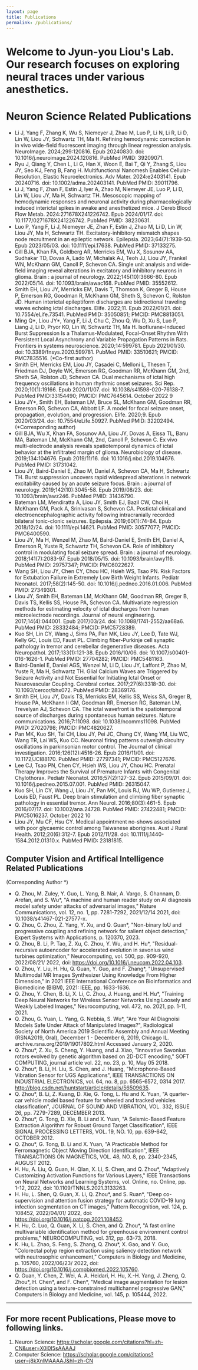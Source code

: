 ```yaml
---
layout: page
title: Publications
permalink: /publications/
---
```

# Welcome to Jyun-you Liou's Lab. Our research focuses on exploring neural traces under various anesthetics.  
# Neuron Science Related Publications 
- Li J, Yang F, Zhang K, Wu S, Niemeyer J, Zhao M, Luo P, Li N, Li R, Li D, Lin W, Liou JY, Schwartz TH, Ma H. Refining hemodynamic correction in in vivo wide-field fluorescent imaging through linear regression analysis. NeuroImage. 2024;299:120816. Epub 20240830. doi: 10.1016/j.neuroimage.2024.120816. PubMed PMID: 39209071.  
- Ryu J, Qiang Y, Chen L, Li G, Han X, Woon E, Bai T, Qi Y, Zhang S, Liou JY, Seo KJ, Feng B, Fang H. Multifunctional Nanomesh Enables Cellular-Resolution, Elastic Neuroelectronics. Adv Mater. 2024:e2403141. Epub 20240716. doi: 10.1002/adma.202403141. PubMed PMID: 39011796.  
- Li J, Yang F, Zhan F, Estin J, Iyer A, Zhao M, Niemeyer JE, Luo P, Li D, Lin W, Liou JY, Ma H, Schwartz TH. Mesoscopic mapping of hemodynamic responses and neuronal activity during pharmacologically induced interictal spikes in awake and anesthetized mice. J Cereb Blood Flow Metab. 2024:271678X241226742. Epub 2024/01/17. doi: 10.1177/0271678X241226742. PubMed PMID: 38230631.  
- Luo P, Yang F, Li J, Niemeyer JE, Zhan F, Estin J, Zhao M, Li D, Lin W, Liou JY, Ma H, Schwartz TH. Excitatory-inhibitory mismatch shapes node recruitment in an epileptic network. Epilepsia. 2023;64(7):1939-50. Epub 2023/05/03. doi: 10.1111/epi.17638. PubMed PMID: 37133275.  
- Gill BJA, Khan FA, Goldberg AR, Merricks EM, Wu X, Sosunov AA, Sudhakar TD, Dovas A, Lado W, Michalak AJ, Teoh JJ, Liou JY, Frankel WN, McKhann GM, Canoll P, Schevon CA. Single unit analysis and wide-field imaging reveal alterations in excitatory and inhibitory neurons in glioma. Brain : a journal of neurology. 2022;145(10):3666-80. Epub 2022/05/14. doi: 10.1093/brain/awac168. PubMed PMID: 35552612.  
- Smith EH, Liou JY, Merricks EM, Davis T, Thomson K, Greger B, House P, Emerson RG, Goodman R, McKhann GM, Sheth S, Schevon C, Rolston JD. Human interictal epileptiform discharges are bidirectional traveling waves echoing ictal discharges. Elife. 2022;11. Epub 2022/01/21. doi: 10.7554/eLife.73541. PubMed PMID: 35050851; PMCID: PMC8813051.  
- Ming Q*, Liou JY*, Yang F, Li J, Chu C, Zhou Q, Wu D, Xu S, Luo P, Liang J, Li D, Pryor KO, Lin W, Schwartz TH, Ma H. Isoflurane-Induced Burst Suppression Is a Thalamus-Modulated, Focal-Onset Rhythm With Persistent Local Asynchrony and Variable Propagation Patterns in Rats. Frontiers in systems neuroscience. 2020;14:599781. Epub 2021/01/30. doi: 10.3389/fnsys.2020.599781. PubMed PMID: 33510621; PMCID: PMC7835516. (*Co-first author)   
- Smith EH, Merricks EM, Liou JY, Casadei C, Melloni L, Thesen T, Friedman DJ, Doyle WK, Emerson RG, Goodman RR, McKhann GM, 2nd, Sheth SA, Rolston JD, Schevon CA. Dual mechanisms of ictal high frequency oscillations in human rhythmic onset seizures. Sci Rep. 2020;10(1):19166. Epub 2020/11/07. doi: 10.1038/s41598-020-76138-7. PubMed PMID:33154490; PMCID: PMC7645614. October 2022 9  
- Liou JY*, Smith EH, Bateman LM, Bruce SL, McKhann GM, Goodman RR, Emerson RG, Schevon CA, Abbott LF. A model for focal seizure onset, propagation, evolution, and progression. Elife. 2020;9. Epub 2020/03/24. doi: 10.7554/eLife.50927. PubMed PMID: 32202494. (*Corresponding author)  
- Gill BJA, Wu X, Khan FA, Sosunov AA, Liou JY, Dovas A, Eissa TL, Banu MA, Bateman LM, McKhann GM, 2nd, Canoll P, Schevon C. Ex vivo multi-electrode analysis reveals spatiotemporal dynamics of ictal behavior at the infiltrated margin of glioma. Neurobiology of disease. 2019;134:104676. Epub 2019/11/16. doi: 10.1016/j.nbd.2019.104676. PubMed PMID: 31731042.  
- Liou JY, Baird-Daniel E, Zhao M, Daniel A, Schevon CA, Ma H, Schwartz TH. Burst suppression uncovers rapid widespread alterations in network excitability caused by an acute seizure focus. Brain : a journal of neurology. 2019;142(10):3045-58. Epub 2019/08/23. doi: 10.1093/brain/awz246. PubMed PMID: 31436790.  
- Bateman LM, Mendiratta A, Liou JY, Smith EJ, Bazil CW, Choi H, McKhann GM, Pack A, Srinivasan S, Schevon CA. Postictal clinical and electroencephalographic activity following intracranially recorded bilateral tonic-clonic seizures. Epilepsia. 2019;60(1):74-84. Epub 2018/12/24. doi: 10.1111/epi.14621. PubMed PMID: 30577077; PMCID: PMC6400590.  
- Liou JY, Ma H, Wenzel M, Zhao M, Baird-Daniel E, Smith EH, Daniel A, Emerson R, Yuste R, Schwartz TH, Schevon CA. Role of inhibitory control in modulating focal seizure spread. Brain : a journal of neurology. 2018;141(7):2083-97. Epub 2018/05/15. doi: 10.1093/brain/awy116. PubMed PMID: 29757347; PMCID: PMC6022627.  
- Wang SH, Liou JY, Chen CY, Chou HC, Hsieh WS, Tsao PN. Risk Factors for Extubation Failure in Extremely Low Birth Weight Infants. Pediatr Neonatol. 2017;58(2):145-50. doi: 10.1016/j.pedneo.2016.01.006. PubMed PMID: 27349301.  
- Liou JY, Smith EH, Bateman LM, McKhann GM, Goodman RR, Greger B, Davis TS, Kellis SS, House PA, Schevon CA. Multivariate regression methods for estimating velocity of ictal discharges from human microelectrode recordings. Journal of neural engineering. 2017;14(4):044001. Epub 2017/03/24. doi: 10.1088/1741-2552/aa68a6. PubMed PMID: 28332484; PMCID: PMC5728389.  
- Kuo SH, Lin CY, Wang J, Sims PA, Pan MK, Liou JY, Lee D, Tate WJ, Kelly GC, Louis ED, Faust PL. Climbing fiber-Purkinje cell synaptic pathology in tremor and cerebellar degenerative diseases. Acta Neuropathol. 2017;133(1):121-38. Epub 2016/10/06. doi: 10.1007/s00401-016-1626-1. PubMed PMID: 27704282; PMCID: PMC5481163.  
- Baird-Daniel E, Daniel AGS, Wenzel M, Li D, Liou JY, Laffont P, Zhao M, Yuste R, Ma H, Schwartz TH. Glial Calcium Waves are Triggered by Seizure Activity and Not Essential for Initiating Ictal Onset or Neurovascular Coupling. Cerebral cortex. 2017;27(6):3318-30. doi: 10.1093/cercor/bhx072. PubMed PMID: 28369176.  
- Smith EH, Liou JY, Davis TS, Merricks EM, Kellis SS, Weiss SA, Greger B, House PA, McKhann Ii GM, Goodman RR, Emerson RG, Bateman LM, Trevelyan AJ, Schevon CA. The ictal wavefront is the spatiotemporal source of discharges during spontaneous human seizures. Nature communications. 2016;7:11098. doi: 10.1038/ncomms11098. PubMed PMID: 27020798; PMCID: PMC4820627.  
- Pan MK, Kuo SH, Tai CH, Liou JY, Pei JC, Chang CY, Wang YM, Liu WC, Wang TR, Lai WS, Kuo CC. Neuronal firing patterns outweigh circuitry oscillations in parkinsonian motor control. The Journal of clinical investigation. 2016;126(12):4516-26. Epub 2016/11/01. doi: 10.1172/JCI88170. PubMed PMID: 27797341; PMCID: PMC5127676.  
- Lee CJ, Tsao PN, Chen CY, Hsieh WS, Liou JY, Chou HC. Prenatal Therapy Improves the Survival of Premature Infants with Congenital Chylothorax. Pediatr Neonatol. 2016;57(2):127-32. Epub 2015/09/01. doi: 10.1016/j.pedneo.2015.07.001. PubMed PMID: 26315047.  
- Kuo SH, Lin CY, Wang J, Liou JY, Pan MK, Louis RJ, Wu WP, Gutierrez J, Louis ED, Faust PL. Deep brain stimulation and climbing fiber synaptic pathology in essential tremor. Ann Neurol. 2016;80(3):461-5. Epub 2016/07/17. doi: 10.1002/ana.24728. PubMed PMID: 27422481; PMCID: PMC5016237. October 2022 10  
- Liou JY, Mu CF, Hsu CY. Medical appointment no-shows associated with poor glycaemic control among Taiwanese aborigines. Aust J Rural Health. 2012;20(6):312-7. Epub 2012/11/28. doi: 10.1111/j.1440-1584.2012.01310.x. PubMed PMID: 23181815.

## Computer Vision and Artifical Intelligence Related Publications  
(Corresponding Author *)  
-	Q. Zhou, M. Zuley, Y. Guo, L. Yang, B. Nair, A. Vargo, S. Ghannam, D. Arefan, and S. Wu*, "A machine and human reader study on AI diagnosis model safety under attacks of adversarial images," Nature Communications, vol. 12, no. 1, pp. 7281-7292, 2021/12/14 2021, doi: 10.1038/s41467-021-27577-x.  
-	Q. Zhou, C. Zhou, Z. Yang, Y. Xu, and Q. Guan*, "Non-binary IoU and progressive coupling and refining network for salient object detection," Expert Systems with Applications, p. 120370, 2023.  
-	Q. Zhou, B. Li, P. Tao, Z. Xu, C. Zhou, Y. Wu, and H. Hu*, "Residual-recursive autoencoder for accelerated evolution in savonius wind turbines optimization," Neurocomputing, vol. 500, pp. 909-920, 2022/08/21/ 2022, doi: https://doi.org/10.1016/j.neucom.2022.04.103.  
-	Q. Zhou, Y. Liu, H. Hu, Q. Guan, Y. Guo, and F. Zhang*, "Unsupervised Multimodal MR Images Synthesizer Using Knowledge From Higher Dimension," in 2021 IEEE International Conference on Bioinformatics and Biomedicine (BIBM), 2021: IEEE, pp. 1633-1636.  
-	Q. Zhou, Y. Chen, B. Li, X. Li, C. Zhou, J. Huang, and H. Hu*, "Training Deep Neural Networks for Wireless Sensor Networks Using Loosely and Weakly Labeled Images," Neurocomputing, vol. 472, no. 2021, pp. 1-11, 2021.  
-	Q. Zhou, G. Yuan, L. Yang, G. Nebbia, S. Wu*, "Are Your AI Diagnoisi Models Safe Under Attack of Manipulated Images?", Radiological Society of North America 2019 Scientific Assembly and Annual Meeting (RSNA2019, Oral), December 1 - December 6, 2019, Chicago IL. archive.rsna.org/2019/19017802.html Accessed January 2, 2020.  
-	Q. Zhou*, Z. Xu, S. Cheng, Y. Huang, and J. Xiao, "Innovative Savonius rotors evolved by genetic algorithm based on 2D-DCT encoding," SOFT COMPUTING, journal article vol. 22, no. 23, p. 10, May 05 2018.  
-	Q. Zhou*, B. Li, H. Liu, S. Chen, and J. Huang, "Microphone-Based Vibration Sensor for UGS Applications", IEEE TRANSACTIONS ON INDUSTRIAL ELECTRONICS, vol. 64, no. 8, pp. 6565-6572, 0314 2017. http://blog.csdn.net/huntstart/article/details/56509635.  
-	Q. Zhou*, B. Li, Z. Kuang, D. Xie, G. Tong, L. Hu and X. Yuan, "A quarter-car vehicle model based feature for wheeled and tracked vehicles classification", JOURNAL OF SOUND AND VIBRATION, VOL. 332, ISSUE 26, pp. 7279-7289, DECEMBER 2013.  
-	Q. Zhou*, G. Tong, D. Xie, B. Li and X. Yuan, "A Seismic-Based Feature Extraction Algorithm for Robust Ground Target Classification", IEEE SIGNAL PROCESSING LETTERS, VOL. 19, NO. 10, pp. 639-642, OCTOBER 2012.  
-	Q. Zhou*, G. Tong, B. Li and X. Yuan, "A Practicable Method for Ferromagnetic Object Moving Direction Identification", IEEE TRANSACTIONS ON MAGNETICS, VOL. 48, NO. 8, pp. 2340-2345, AUGUST 2012.  
-	H. Hu, A. Liu, Q. Guan, H. QIan, X. Li, S. Chen, and Q. Zhou*, "Adaptively Customizing Activation Functions for Various Layers," IEEE Transactions on Neural Networks and Learning Systems, vol. Online, no. Online, pp. 1-12, 2022, doi: 10.1109/TNNLS.2021.3133263.  
-	H. Hu, L. Shen, Q. Guan, X. Li, Q. Zhou*, and S. Ruan*, "Deep co-supervision and attention fusion strategy for automatic COVID-19 lung infection segmentation on CT images," Pattern Recognition, vol. 124, p. 108452, 2022/04/01/ 2022, doi: https://doi.org/10.1016/j.patcog.2021.108452.  
-	H. Hu, C. Luo, Q. Guan, X. Li, S. Chen, and Q. Zhou*, "A fast online multivariable identification method for greenhouse environment control problems," NEUROCOMPUTING, vol. 312, pp. 63-73, 2018.  
-	K. Hu, L. Zhao, S. Feng, S. Zhang, Q. Zhou*, X. Gao, and Y. Guo, "Colorectal polyp region extraction using saliency detection network with neutrosophic enhancement," Computers in Biology and Medicine, p. 105760, 2022/06/23/ 2022, doi: https://doi.org/10.1016/j.compbiomed.2022.105760.  
-	Q. Guan, Y. Chen, Z. Wei, A. A. Heidari, H. Hu, X.-H. Yang, J. Zheng, Q. Zhou*, H. Chen*, and F. Chen*, "Medical image augmentation for lesion detection using a texture-constrained multichannel progressive GAN," Computers in Biology and Medicine, vol. 145, p. 105444, 2022.  

---
## For more recent Publications, Please move to following links.  
1. Neuron Science: https://scholar.google.com/citations?hl=zh-CN&user=X0l0I5sAAAAJ  
2. Computer Science: https://scholar.google.com/citations?user=j8kXnlMAAAAJ&hl=zh-CN  
